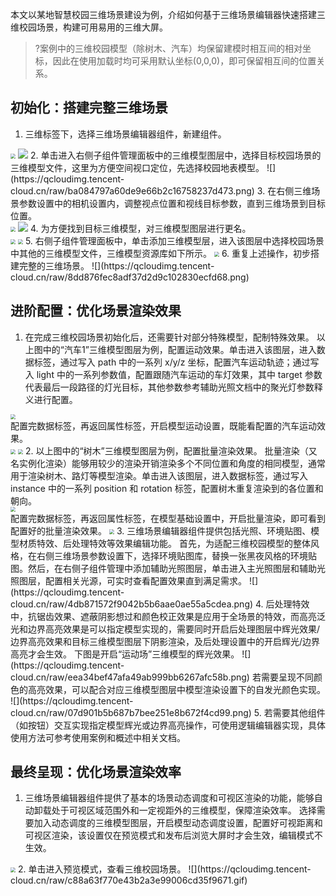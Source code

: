 本文以某地智慧校园三维场景建设为例，介绍如何基于三维场景编辑器快速搭建三维校园场景，构建可用易用的三维大屏。
>?案例中的三维校园模型（除树木、汽车）均保留建模时相互间的相对坐标，因此在使用加载时均可采用默认坐标(0,0,0)，即可保留相互间的位置关系。

## 初始化：搭建完整三维场景
1. 三维标签下，选择三维场景编辑器组件，新建组件。<br>
<img src="https://qcloudimg.tencent-cloud.cn/raw/560a311281cf1f6e905115a748e2edc9.png"  style="zoom:50%;">
<img src="https://qcloudimg.tencent-cloud.cn/raw/4b766bc38d967b7bbe5556e555c79f80.png"  >
2. 单击进入右侧子组件管理面板中的三维模型图层中，选择目标校园场景的三维模型文件，这里为方便空间视口定位，先选择校园地表模型。
![](https://qcloudimg.tencent-cloud.cn/raw/ba084797a60de9e66b2c16758237d473.png)
3. 在右侧三维场景参数设置中的相机设置内，调整视点位置和视线目标参数，直到三维场景到目标位置。<br>
<img src="https://qcloudimg.tencent-cloud.cn/raw/a95e4447c59451b01009a459f1e35ca0.png"  style="zoom:50%;">
<img src="https://qcloudimg.tencent-cloud.cn/raw/e1946dfc355ee0532506dcf554708704.png"  >
4. 为方便找到目标三维模型，对三维模型图层进行更名。<br>
<img src="https://qcloudimg.tencent-cloud.cn/raw/6c72f392e28ee3a267d2175200dd8405.png"  style="zoom:50%;">
<img src="https://qcloudimg.tencent-cloud.cn/raw/9c438548dc2596adfb23ed290a38926b.png"  style="zoom:50%;">
5. 右侧子组件管理面板中，单击添加三维模型层，进入该图层中选择校园场景中其他的三维模型文件，三维模型资源库如下所示。
<img src="https://qcloudimg.tencent-cloud.cn/raw/738ca8f10a101d6e4e23f3ae24ce73e4.png"  style="zoom:50%;">
6. 重复上述操作，初步搭建完整的三维场景。
![](https://qcloudimg.tencent-cloud.cn/raw/8dd876fec8adf37d2d9c102830ecfd68.png)

## 进阶配置：优化场景渲染效果
1. 在完成三维校园场景初始化后，还需要针对部分特殊模型，配制特殊效果。
以上图中的“汽车1”三维模型图层为例，配置运动效果。单击进入该图层，进入数据标签，通过写入 path 中的一系列 x/y/z 坐标，配置汽车运动轨迹；通过写入 light 中的一系列参数值，配置跟随汽车运动的车灯效果，其中 target 参数代表最后一段路径的灯光目标，其他参数参考辅助光照文档中的聚光灯参数释义进行配置。<br>
<img src="https://qcloudimg.tencent-cloud.cn/raw/bf03d57130079cc0bfbacdba1d693af1.png"  style="zoom:50%;">
<br>配置完数据标签，再返回属性标签，开启模型运动设置，既能看配置的汽车运动效果。<br>
<img src="https://qcloudimg.tencent-cloud.cn/raw/794e16fa29013076e9ea966a4ee58244.png"  style="zoom:50%;">
<img src="https://qcloudimg.tencent-cloud.cn/raw/7f5099b10e207ce4dc93b1c589058b91.gif"  style="zoom:50%;">
2. 以上图中的“树木”三维模型图层为例，配置批量渲染效果。
批量渲染（又名实例化渲染）能够用较少的渲染开销渲染多个不同位置和角度的相同模型，通常用于渲染树木、路灯等模型渲染。单击进入该图层，进入数据标签，通过写入 instance 中的一系列 position 和 rotation 标签，配置树木重复渲染到的各位置和朝向。<br>
<img src="https://qcloudimg.tencent-cloud.cn/raw/8a2f7c048e9f98d1e0548d63cb270a24.png"  style="zoom:50%;">
<br>配置完数据标签，再返回属性标签，在模型基础设置中，开启批量渲染，即可看到配置好的批量渲染效果。
<img src="https://qcloudimg.tencent-cloud.cn/raw/b0b16663b6eb76c204e5df5c635ae9e5.png"  style="zoom:50%;">
3. 三维场景编辑器组件提供包括光照、环境贴图、模型材质特效、后处理特效等效果编辑功能。
首先，为适配三维校园模型的整体风格，在右侧三维场景参数设置下，选择环境贴图库，替换一张黑夜风格的环境贴图。然后，在右侧子组件管理中添加辅助光照图层，单击进入主光照图层和辅助光照图层，配置相关光源，可实时查看配置效果直到满足需求。
![](https://qcloudimg.tencent-cloud.cn/raw/4db871572f9042b5b6aae0ae55a5cdea.png)
4. 后处理特效中，抗锯齿效果、遮蔽阴影想过和颜色校正效果是应用于全场景的特效，而高亮泛光和边界高亮效果是可以指定模型实现的，需要同时开启后处理图层中辉光效果/边界高亮效果和目标三维模型图层下阴影渲染，及后处理设置中的开启辉光/边界高亮才会生效。
下图是开启“运动场”三维模型的辉光效果。
![](https://qcloudimg.tencent-cloud.cn/raw/eea34bef47afa49ab999bb6267afc58b.png)
若需要呈现不同颜色的高亮效果，可以配合对应三维模型图层中模型渲染设置下的自发光颜色实现。
![](https://qcloudimg.tencent-cloud.cn/raw/07d901b5b687b7bee251e8b672f4cd99.png)
5. 若需要其他组件（如按钮）交互实现指定模型辉光或边界高亮操作，可使用逻辑编辑器实现，具体使用方法可参考使用案例和概述中相关文档。

## 最终呈现：优化场景渲染效率
1. 三维场景编辑器组件提供了基本的场景动态调度和可视区渲染的功能，能够自动卸载处于可视区域范围外和一定视距外的三维模型，保障渲染效率。
选择需要加入动态调度的三维模型图层，开启模型动态调度设置，配置好可视距离和可视区渲染，该设置仅在预览模式和发布后浏览大屏时才会生效，编辑模式不生效。
<img src="https://qcloudimg.tencent-cloud.cn/raw/4196f2f3c3c2199b2eccd2b1a76d39c6.png"  style="zoom:50%;">
2. 单击进入预览模式，查看三维校园场景。
![](https://qcloudimg.tencent-cloud.cn/raw/c88a63f770e43b2a3e99006cd35f9671.gif)

